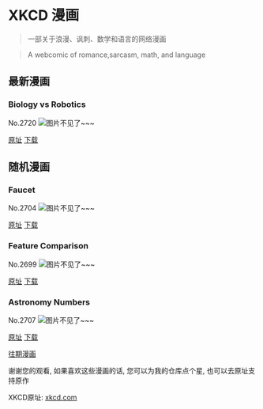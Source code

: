 # XKCD 漫画


> 一部关于浪漫、讽刺、数学和语言的网络漫画

> A webcomic of romance,sarcasm, math, and language


## 最新漫画
### Biology vs Robotics
No.2720
![图片不见了~~~](https://imgs.xkcd.com/comics/biology_vs_robotics.png)

[原址](https://xkcd.com//2720) [下载](https://imgs.xkcd.com/comics/biology_vs_robotics.png)



## 随机漫画
### Faucet
No.2704
![图片不见了~~~](https://imgs.xkcd.com/comics/faucet.png)

[原址](https://xkcd.com//2704) [下载](https://imgs.xkcd.com/comics/faucet.png)



### Feature Comparison
No.2699
![图片不见了~~~](https://imgs.xkcd.com/comics/feature_comparison.png)

[原址](https://xkcd.com//2699) [下载](https://imgs.xkcd.com/comics/feature_comparison.png)



### Astronomy Numbers
No.2707
![图片不见了~~~](https://imgs.xkcd.com/comics/astronomy_numbers.png)

[原址](https://xkcd.com//2707) [下载](https://imgs.xkcd.com/comics/astronomy_numbers.png)



[往期漫画](image/)

谢谢您的观看, 如果喜欢这些漫画的话, 
您可以为我的仓库点个星, 也可以去原址支持原作

XKCD原址: [xkcd.com](https://xkcd.com)

